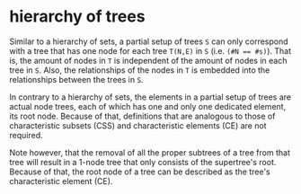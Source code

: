 
<!-- ======================================================================= -->
# hierarchy of trees

Similar to a hierarchy of sets, a partial setup of trees `S` can only correspond
with a tree that has one node for each tree `T(N,E)` in `S` (i.e. `(#N == #s)`).
That is, the amount of nodes in `T` is independent of the amount of nodes in
each tree in `S`. Also, the relationships of the nodes in `T` is embedded into
the relationships between the trees in `S`.

In contrary to a hierarchy of sets, the elements in a partial setup of trees
are actual node trees, each of which has one and only one dedicated element,
its root node. Because of that, definitions that are analogous to those of
characteristic subsets (CSS) and characteristic elements (CE) are not required.

Note however, that the removal of all the proper subtrees of a tree from that
tree will result in a 1-node tree that only consists of the supertree's root.
Because of that, the root node of a tree can be described as the tree's
characteristic element (CE).
